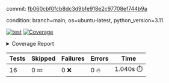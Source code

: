 commit: [fb060cbf0fcb8dc3d9bfe918e2c97708ef744b9a](https://github.com/rcmdnk/conf-finder/tree/fb060cbf0fcb8dc3d9bfe918e2c97708ef744b9a)

condition: branch=main, os=ubuntu-latest, python_version=3.11

[![test](https://github.com/rcmdnk/conf-finder/actions/workflows/test.yml/badge.svg)](https://github.com/rcmdnk/conf-finder/actions/runs/7535951109)
<a href="https://github.com/rcmdnk/conf-finder/blob/fb060cbf0fcb8dc3d9bfe918e2c97708ef744b9a/README.md"><img alt="Coverage" src="https://img.shields.io/badge/Coverage-93%25-brightgreen.svg" /></a><details><summary>Coverage Report </summary><table><tr><th>File</th><th>Stmts</th><th>Miss</th><th>Cover</th><th>Missing</th></tr><tbody><tr><td colspan="5"><b>src/conf_finder</b></td></tr><tr><td>&nbsp; &nbsp;<a href="https://github.com/rcmdnk/conf-finder/blob/fb060cbf0fcb8dc3d9bfe918e2c97708ef744b9a/src/conf_finder/conf_finder.py">conf_finder.py</a></td><td>102</td><td>8</td><td>92%</td><td><a href="https://github.com/rcmdnk/conf-finder/blob/fb060cbf0fcb8dc3d9bfe918e2c97708ef744b9a/src/conf_finder/conf_finder.py#L65-L67">65&ndash;67</a>, <a href="https://github.com/rcmdnk/conf-finder/blob/fb060cbf0fcb8dc3d9bfe918e2c97708ef744b9a/src/conf_finder/conf_finder.py#L76">76</a>, <a href="https://github.com/rcmdnk/conf-finder/blob/fb060cbf0fcb8dc3d9bfe918e2c97708ef744b9a/src/conf_finder/conf_finder.py#L81">81</a>, <a href="https://github.com/rcmdnk/conf-finder/blob/fb060cbf0fcb8dc3d9bfe918e2c97708ef744b9a/src/conf_finder/conf_finder.py#L141-L142">141&ndash;142</a>, <a href="https://github.com/rcmdnk/conf-finder/blob/fb060cbf0fcb8dc3d9bfe918e2c97708ef744b9a/src/conf_finder/conf_finder.py#L174">174</a></td></tr><tr><td><b>TOTAL</b></td><td><b>107</b></td><td><b>8</b></td><td><b>93%</b></td><td>&nbsp;</td></tr></tbody></table></details>

| Tests | Skipped | Failures | Errors | Time |
| ----- | ------- | -------- | -------- | ------------------ |
| 16 | 0 :zzz: | 0 :x: | 0 :fire: | 1.040s :stopwatch: |

